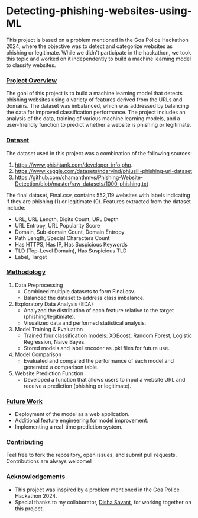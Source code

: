 # Detecting-phishing-websites-using-ML

This project is based on a problem mentioned in the Goa Police Hackathon 2024, where the objective was to detect and categorize websites as phishing or legitimate. While we didn't participate in the hackathon, we took this topic and worked on it independently to build a machine learning model to classify websites.

### <ins>Project Overview</ins>

The goal of this project is to build a machine learning model that detects phishing websites using a variety of features derived from the URLs and domains. The dataset was imbalanced, which was addressed by balancing the data for improved classification performance. The project includes an analysis of the data, training of various machine learning models, and a user-friendly function to predict whether a website is phishing or legitimate.

### <ins>Dataset</ins>

The dataset used in this project was a combination of the following sources:
1. https://www.phishtank.com/developer_info.php.
2. https://www.kaggle.com/datasets/ndarvind/phiusiil-phishing-url-dataset
3. https://github.com/chamanthmvs/Phishing-Website-Detection/blob/master/raw_datasets/1000-phishing.txt

The final dataset, Final.csv, contains 552,119 websites with labels indicating if they are phishing (1) or legitimate (0). Features extracted from the dataset include:
- URL, URL Length, Digits Count, URL Depth
- URL Entropy, URL Popularity Score
- Domain, Sub-domain Count, Domain Entropy
- Path Length, Special Characters Count
- Has HTTPS, Has IP, Has Suspicious Keywords
- TLD (Top-Level Domain), Has Suspicious TLD
- Label, Target

### <ins>Methodology</ins>

1. Data Preprocessing
   - Combined multiple datasets to form Final.csv.
   - Balanced the dataset to address class imbalance.
2. Exploratory Data Analysis (EDA)
   - Analyzed the distribution of each feature relative to the target (phishing/legitimate).
   - Visualized data and performed statistical analysis.
3. Model Training & Evaluation
   - Trained four classification models: XGBoost, Random Forest, Logistic Regression, Naive Bayes.
   - Stored models and label encoder as .pkl files for future use.
4. Model Comparison
   - Evaluated and compared the performance of each model and generated a comparison table.
5. Website Prediction Function
   - Developed a function that allows users to input a website URL and receive a prediction (phishing or legitimate).

### <ins>Future Work</ins>

- Deployment of the model as a web application.
- Additional feature engineering for model improvement.
- Implementing a real-time prediction system.
  
### <ins>Contributing</ins>

Feel free to fork the repository, open issues, and submit pull requests. Contributions are always welcome!

### <ins>Acknowledgements</ins>

- This project was inspired by a problem mentioned in the Goa Police Hackathon 2024.
- Special thanks to my collaborator, [Disha Savant](https://github.com/Disha-Savant), for working together on this project.
